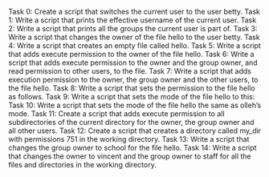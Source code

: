 Task 0: Create a script that switches the current user to the user betty.
Task 1: Write a script that prints the effective username of the current user.
Task 2: Write a script that prints all the groups the current user is part of.
Task 3: Write a script that changes the owner of the file hello to the user betty.
Task 4: Write a script that creates an empty file called hello.
Task 5: Write a script that adds execute permission to the owner of the file hello.
Task 6: Write a script that adds execute permission to the owner and the group owner, and read permission to other users, to the file.
Task 7: Write a script that adds execution permission to the owner, the group owner and the other users, to the file hello.
Task 8: Write a script that sets the permission to the file hello as follows.
Task 9: Write a script that sets the mode of the file hello to this:
Task 10: Write a script that sets the mode of the file hello the same as olleh’s mode.
Task 11: Create a script that adds execute permission to all subdirectories of the current directory for the owner, the group owner and all other users.
Task 12: Create a script that creates a directory called my_dir with permissions 751 in the working directory.
Task 13: Write a script that changes the group owner to school for the file hello.
Task 14: Write a script that changes the owner to vincent and the group owner to staff for all the files and directories in the working directory.
